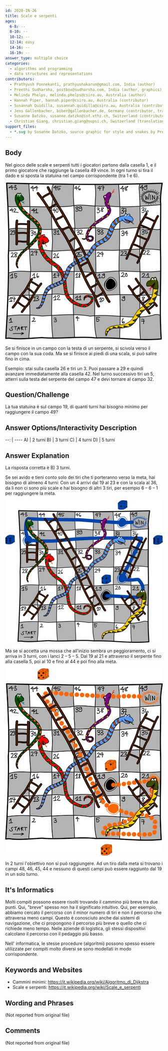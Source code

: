 ```yaml
---
id: 2020-IN-26
title: Scale e serpenti
ages:
  6-8: --
  8-10: --
  10-12: --
  12-14: easy
  14-16: --
  16-19: --
answer_type: multiple choice
categories:
  - algorithms and programming
  - data structures and representations
contributors:
  - Prathyush Ponnekanti, prathyushakarun@gmail.com, India (author)
  - Preethi Sudharsha, postbox@sudharsha.com, India (author, graphics)
  - Melinda Phelps, melinda.phelps@csiro.au, Australia (author)
  - Hannah Piper, hannah.piper@csiro.au, Australia (contributor)
  - Susannah Quidilla, susannah.quidilla@csiro.au, Australia (contributor)
  - Jens Gallenbacher, biber@gallenbacher.de, Germany (contributor, translation from English into German)
  - Susanne Datzko, susanne.datzko@inf.ethz.ch, Switzerland (contributor, graphics)
  - Christian Giang, christian.giang@supsi.ch, Switzerland (translation from German into Italian)
support_files:
  - *.svg by Susanne Datzko, source graphic for style and snakes by Preethi Sudharsha
---
```



## Body

Nel gioco delle scale e serpenti tutti i giocatori partono dalla casella 1, e il primo giocatore che raggiunge la casella 49 vince. In ogni turno si tira il dado e si sposta la statuina nel campo corrispondente (tra 1 e 6).

![](graphics/2020-IN-26_taskbody-compatible.svg "Tableau de jeu (304px)")

Se si finisce in un campo con la testa di un serpente, si scivola verso il campo con la sua coda. Ma se si finisce ai piedi di una scala, si può salire fino in cima.

Esempio: stai sulla casella 26 e tiri un 3. Puoi passare a 29 e quindi avanzare immediatamente alla casella 42. Nel turno successivo tiri un 5, atterri sulla testa del serpente del campo 47 e devi tornare al campo 32.


## Question/Challenge

La tua statuina è sul campo 19, di quanti turni hai bisogno minimo per raggiungere il campo 49?


## Answer Options/Interactivity Description

--: | ----
 A) | 2 turni
 B) | 3 turni 
 C) | 4 turni 
 D) | 5 turni 


## Answer Explanation

La risposta corretta è B) 3 turni.

Se sei avido e tieni conto solo dei tiri che ti porteranno verso la meta, hai bisogno di almeno 4 turni: Con un 4 arrivi dal 19 al 23 e con la scala al 36, da lì non ci sono più scale e hai bisogno di altri 3 tiri, per esempio 6 – 6 – 1 per raggiungere la meta. 

![](graphics/2020-IN-26_explanation2-compatible.svg "Explication 1 (364px)")

Ma se si accetta una mossa che all’inizio sembra un peggioramento, ci si arriva in 3 turni, con i lanci 2 – 5 – 5. Dal 19 al 21 e attraverso il serpente fino alla casella 5, poi al 10 e fino al 44 e poi fino alla meta. 

![](graphics/2020-IN-26_explanation1-compatible.svg "Explication 2 (308px)")

In 2 turni l'obiettivo non si può raggiungere. Ad un  tiro dalla meta si trovano i campi 48, 46, 45, 44 e nessuno di questi campi può essere raggiunto dal 19 in un solo turno. 


## It's Informatics

Molti compiti possono essere risolti trovando il cammino più breve tra due punti. Qui, "breve" spesso non ha il significato intuitivo. Qui, per esempio, abbiamo cercato il percorso con il minor numero di tiri e non il percorso che attraversa meno campi. Questo è conosciuto anche dai sistemi di navigazione, che ci propongono il percorso più breve o quello che ci richiede meno tempo. Nelle aziende di logistica, gli stessi dispositivi calcolano il percorso con il pedaggio più basso.

Nell' informatica, le stesse procedure (algoritmi) possono spesso essere utilizzate per compiti molto diversi se sono modellati in modo corrispondente. 


## Keywords and Websites

 - Cammini minimi: https://it.wikipedia.org/wiki/Algoritmo_di_Dijkstra 
 - Scale e serpenti: https://it.wikipedia.org/wiki/Scale_e_serpenti 


## Wording and Phrases

(Not reported from original file)


## Comments

(Not reported from original file)
